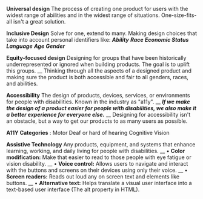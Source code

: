 **Universal design**
	The process of creating one product for users with the widest range of abilities and in the widest range of situations. One-size-fits-all isn't a great solution.
	
**Inclusive Design**
	Solve for one, extend to many. Making design choices that take into account personal identifiers like:
	***Ability***
	***Race***
	***Economic Status***
	***Language***
	***Age***
	***Gender***
	
**Equity-focused design**
	Designing for groups that have been historically underrepresented or ignored when building products. The goal is to uplift this groups.
	__
	Thinking through all the aspects of a designed product and making sure the product is both accessible and fair to all genders, races, and abilities.
	
**Accessibility**
	The design of products, devices, services, or environments for people with disabilities. Known in the industry as "a11y".
	__
	 ***If we make the design of a product easier for people with disabilities, we also make it a better experience for everyone else.***
	__
	Designing for accessibility isn't an obstacle, but a way to get our products to as many users as possible.

**A11Y Categories** :
	Motor
	Deaf or hard of hearing
	Cognitive
	Vision

**Assistive Technology**
	Any products, equipment, and systems that enhance learning, working, and daily living for people with disabilities.
	__
	• **Color modification:** Make that easier to read to those people with eye fatigue or vision disability.
	__
	• **Voice control:** Allows users to navigate and interact with the buttons and screens on their devices using only their voice.
	__
	• **Screen readers:** Reads out loud any on screen text and elements like buttons.
	__
	• **Alternative text:** Helps translate a visual user interface into a text-based user interface (The alt property in HTML).
	
	